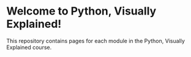 # Welcome to Python, Visually Explained!

This repository contains pages for each module in the Python, Visually Explained course.
